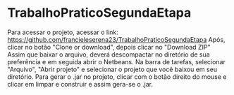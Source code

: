 # TrabalhoPraticoSegundaEtapa
Para acessar o projeto, acessar o link: https://github.com/francieleserena23/TrabalhoPraticoSegundaEtapa
Após, clicar no botão "Clone or download", depois clicar no "Download ZIP"
Assim que baixar o arquivo, deverá descompactar no diretório de sua preferência e em seguida abrir o Netbeans.
Na barra de tarefas, selecionar "Arquivo", "Abrir projeto" e selecionar o projeto que você baixou em seu diretório.
Para gerar o .jar no projeto, clicar com o botão direito do mouse e clicar em limpar e construir e assim gera-se o .jar.
